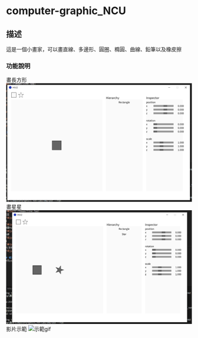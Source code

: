 # computer-graphic_NCU

## 描述
這是一個小畫家，可以畫直線、多邊形、圓圈、橢圓、曲線、鉛筆以及橡皮擦

### 功能說明
畫長方形
![示範jpg](./image/rec.PNG)
畫星星
![示範jpg](./image/star.PNG)
影片示範
![示範gif](./image/video.gif)


